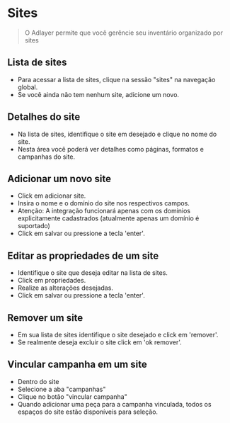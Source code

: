 # Sites
> O Adlayer permite que você gerêncie seu inventário organizado por sites

## Lista de sites
* Para acessar a lista de sites, clique na sessão "sites" na navegação global.
* Se você ainda não tem nenhum site, adicione um novo.

## Detalhes do site
* Na lista de sites, identifique o site em desejado e clique no nome do site.
* Nesta área você poderá ver detalhes como páginas, formatos e campanhas do site.

## <span id="adicionar-um-novo-site">Adicionar um novo site</span>
* Click em adicionar site.
* Insira o nome e o domínio do site nos respectivos campos.
* Atenção: A integração funcionará apenas com os dominios explicitamente cadastrados (atualmente apenas um domínio é suportado)
* Click em salvar ou pressione a tecla 'enter'.

## <span id="editar-as-propriedades-de-um-site">Editar as propriedades de um site</span>
* Identifique o site que deseja editar na lista de sites.
* Click em propriedades.
* Realize as alterações desejadas.
* Click em salvar ou pressione a tecla 'enter'.

## <span id="remover-um-site">Remover um site</span>
* Em sua lista de sites identifique o site desejado e click em 'remover'.  
* Se realmente deseja excluir o site click em 'ok remover'.

## <span id="remover-um-site">Vincular campanha em um site</span>
* Dentro do site
* Selecione a aba "campanhas"
* Clique no botão "vincular campanha"
* Quando adicionar uma peça para a campanha vinculada, todos os espaços do site estão disponíveis para seleção.


